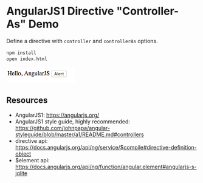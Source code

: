 AngularJS1 Directive "Controller-As" Demo
=========================================

Define a directive with `controller` and `controllerAs` options.

```
npm install
open index.html
```

![demo](./images/demo.jpg)

Resources
---------

- AngularJS1: <https://angularjs.org/>
- AngularJS1 style guide, highly recommended: <https://github.com/johnpapa/angular-styleguide/blob/master/a1/README.md#controllers>
- directive api: https://docs.angularjs.org/api/ng/service/$compile#directive-definition-object
- $element api: https://docs.angularjs.org/api/ng/function/angular.element#angularjs-s-jqlite